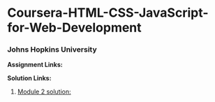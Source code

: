 # Coursera-HTML-CSS-JavaScript-for-Web-Development
### Johns Hopkins University

**Assignment Links:**

**Solution Links:**
1. [Module 2 solution:](https://baothi250501.github.io/Coursera-Web-Assignment/module2-solution/index.html)
